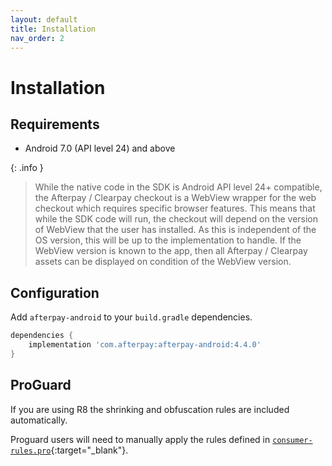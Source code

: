 ```yaml
---
layout: default
title: Installation
nav_order: 2
---
```


# Installation

## Requirements

- Android 7.0 (API level 24) and above

{: .info }
> While the native code in the SDK is Android API level 24+ compatible, the Afterpay / Clearpay checkout is a WebView wrapper for the web checkout which requires specific browser features. This means that while the SDK code will run, the checkout will depend on the version of WebView that the user has installed. As this is independent of the OS version, this will be up to the implementation to handle. If the WebView version is known to the app, then all Afterpay / Clearpay assets can be displayed on condition of the WebView version.

## Configuration

Add `afterpay-android` to your `build.gradle` dependencies.

``` gradle
dependencies {
    implementation 'com.afterpay:afterpay-android:4.4.0'
}
```

## ProGuard

If you are using R8 the shrinking and obfuscation rules are included automatically.

Proguard users will need to manually apply the rules defined in [`consumer-rules.pro`][proguard-rules]{:target="_blank"}.

[proguard-rules]: https://github.com/afterpay/sdk-android/blob/master/afterpay/consumer-rules.pro
